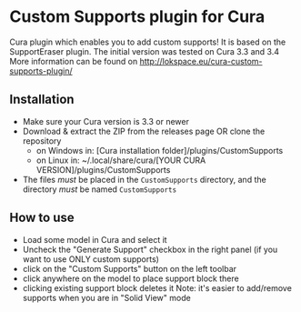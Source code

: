 # Custom Supports plugin for Cura

Cura plugin which enables you to add custom supports!
It is based on the SupportEraser plugin.
The initial version was tested on Cura 3.3 and 3.4
More information can be found on http://lokspace.eu/cura-custom-supports-plugin/

Installation
----
* Make sure your Cura version is 3.3 or newer
* Download & extract the ZIP from the releases page OR clone the repository
  - on Windows in: [Cura installation folder]/plugins/CustomSupports
  - on Linux in: ~/.local/share/cura/[YOUR CURA VERSION]/plugins/CustomSupports
* The files *must* be placed in the ```CustomSupports``` directory, and the directory *must* be named ```CustomSupports```

How to use
----
- Load some model in Cura and select it
- Uncheck the "Generate Support" checkbox in the right panel (if you want to use ONLY custom supports)
- click on the "Custom Supports" button on the left toolbar
- click anywhere on the model to place support block there
- clicking existing support block deletes it
Note: it's easier to add/remove supports when you are in "Solid View" mode